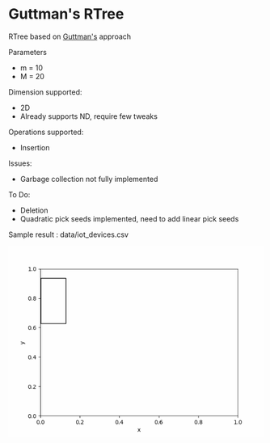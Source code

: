 # Guttman's RTree
RTree based on [Guttman's](https://dl.acm.org/doi/10.1145/971697.602266) approach

Parameters
- m = 10
- M = 20

Dimension supported:
- 2D
- Already supports ND, require few tweaks

Operations supported:
- Insertion

Issues:
- Garbage collection not fully implemented

To Do:
- Deletion
- Quadratic pick seeds implemented, need to add linear pick seeds

Sample result : data/iot_devices.csv

![](results/rtree_bb.gif)